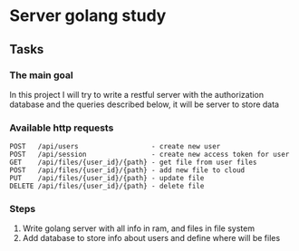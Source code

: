 # Server golang study
## Tasks

### The main goal
In this project I will try to write a restful server with the authorization database and the queries described below, 
it will be server to store data

### Available http requests
    POST   /api/users                  - create new user
    POST   /api/session                - create new access token for user
    GET    /api/files/{user_id}/{path} - get file from user files
    POST   /api/files/{user_id}/{path} - add new file to cloud
    PUT    /api/files/{user_id}/{path} - update file
    DELETE /api/files/{user_id}/{path} - delete file
### Steps
1. Write golang server with all info in ram, and files in file system
2. Add database to store info about users and define where will be files
